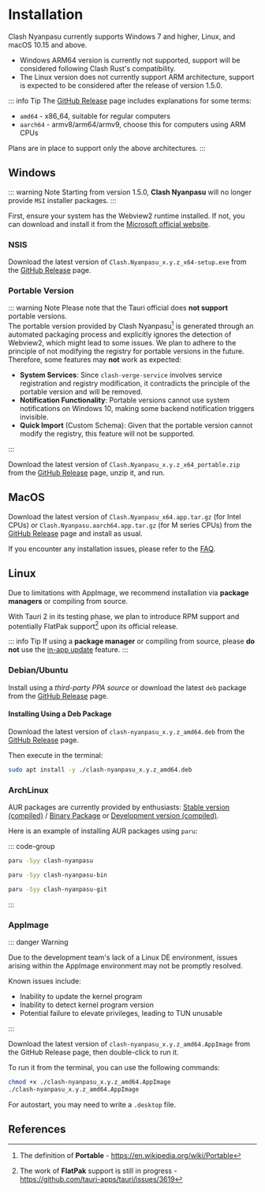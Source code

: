 # Installation

Clash Nyanpasu currently supports Windows 7 and higher, Linux, and macOS 10.15 and above.

- Windows ARM64 version is currently not supported, support will be considered following Clash Rust's compatibility.
- The Linux version does not currently support ARM architecture, support is expected to be considered after the release of version 1.5.0.

::: info Tip
The [GitHub Release](https://github.com/LibNyanpasu/clash-nyanpasu/releases) page includes explanations for some terms:

- `amd64` - x86_64, suitable for regular computers
- `aarch64` - armv8/arm64/armv9, choose this for computers using ARM CPUs

Plans are in place to support only the above architectures.
:::

## Windows

::: warning Note
Starting from version 1.5.0, **Clash Nyanpasu** will no longer provide `MSI` installer packages.
:::

First, ensure your system has the Webview2 runtime installed. If not, you can download and install it from the [Microsoft official website](https://developer.microsoft.com/en-us/microsoft-edge/webview2/).

### NSIS

Download the latest version of `Clash.Nyanpasu_x.y.z_x64-setup.exe` from the [GitHub Release](https://github.com/LibNyanpasu/clash-nyanpasu/releases) page.

### Portable Version

::: warning Note
Please note that the Tauri official does **not support** portable versions.  
The portable version provided by Clash Nyanpasu[^1] is generated through an automated packaging process and explicitly ignores the detection of Webview2, which might lead to some issues. We plan to adhere to the principle of not modifying the registry for portable versions in the future. Therefore, some features may **not** work as expected:

- **System Services**: Since `clash-verge-service` involves service registration and registry modification, it contradicts the principle of the portable version and will be removed.
- **Notification Functionality**: Portable versions cannot use system notifications on Windows 10, making some backend notification triggers invisible.
- **Quick Import** (Custom Schema): Given that the portable version cannot modify the registry, this feature will not be supported.

:::

Download the latest version of `Clash.Nyanpasu_x.y.z_x64_portable.zip` from the [GitHub Release](https://github.com/LibNyanpasu/clash-nyanpasu/releases) page, unzip it, and run.

## MacOS

Download the latest version of `Clash.Nyanpasu_x64.app.tar.gz` (for Intel CPUs) or `Clash.Nyanpasu.aarch64.app.tar.gz` (for M series CPUs) from the [GitHub Release](https://github.com/LibNyanpasu/clash-nyanpasu/releases) page and install as usual.

If you encounter any installation issues, please refer to the [FAQ](../others/faq).

## Linux

Due to limitations with AppImage, we recommend installation via **package managers** or compiling from source.

With Tauri 2 in its testing phase, we plan to introduce RPM support and potentially FlatPak support[^2] upon its official release.

::: info Tip
If using a **package manager** or compiling from source, please **do not** use the <u>in-app update</u> feature.
:::

### Debian/Ubuntu

Install using a _third-party PPA source_ or download the latest `deb` package from the [GitHub Release](https://github.com/LibNyanpasu/clash-nyanpasu/releases) page.

#### Installing Using a Deb Package

Download the latest version of `clash-nyanpasu_x.y.z_amd64.deb` from the [GitHub Release](https://github.com/LibNyanpasu/clash-nyanpasu/releases) page.

Then execute in the terminal:

```bash
sudo apt install -y ./clash-nyanpasu_x.y.z_amd64.deb
```

### ArchLinux

AUR packages are currently provided by enthusiasts: [Stable version (compiled)](https://aur.archlinux.org/packages/clash-nyanpasu) / [Binary Package](https://aur.archlinux.org/packages/clash-nyanpasu-bin) or [Development version (compiled)](https://aur.archlinux.org/packages/clash-nyanpasu-git).

Here is an example of installing AUR packages using `paru`:

::: code-group

```bash [Stable version (compiled)]
paru -Syy clash-nyanpasu
```

```bash [Binary Package]
paru -Syy clash-nyanpasu-bin
```

```bash [Development version (compiled)]
paru -Syy clash-nyanpasu-git
```

:::

### AppImage

::: danger Warning

Due to the development team's lack of a Linux DE environment, issues arising within the AppImage environment may not be promptly resolved.

Known issues include:

- Inability to update the kernel program
- Inability to detect kernel program version
- Potential failure to elevate privileges, leading to TUN unusable

:::

Download the latest version of `clash-nyanpasu_x.y.z_amd64.AppImage` from the GitHub Release page, then double-click to run it.

To run it from the terminal, you can use the following commands:

```bash
chmod +x ./clash-nyanpasu_x.y.z_amd64.AppImage
./clash-nyanpasu_x.y.z_amd64.AppImage
```

For autostart, you may need to write a `.desktop` file.

## References

[^1]: The definition of **Portable** - https://en.wikipedia.org/wiki/Portable
[^2]: The work of **FlatPak** support is still in progress - https://github.com/tauri-apps/tauri/issues/3619

